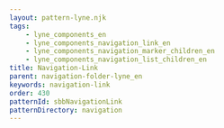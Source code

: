 ```yaml
---
layout: pattern-lyne.njk
tags: 
    - lyne_components_en
    - lyne_components_navigation_link_en
    - lyne_components_navigation_marker_children_en
    - lyne_components_navigation_list_children_en
title: Navigation-Link
parent: navigation-folder-lyne_en
keywords: navigation-link
order: 430
patternId: sbbNavigationLink
patternDirectory: navigation
---
```

